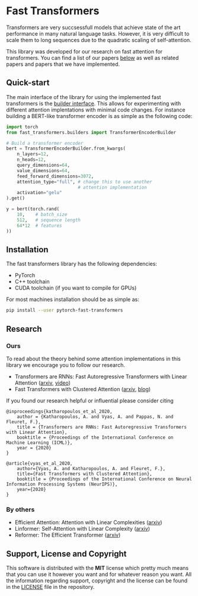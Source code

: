 Fast Transformers
=================

Transformers are very succsessfull models that achieve state of the art
performance in many natural language tasks. However, it is very difficult to
scale them to long sequences due to the quadratic scaling of self-attention.

This library was developed for our research on fast attention for transformers.
You can find a list of our papers [below](#research) as well as related papers
and papers that we have implemented.

Quick-start
-----------

The main interface of the library for using the implemented fast transformers
is the [builder interface](api/fast_transformers/builders/). This allows for
experimenting with different attention implentations with minimal code changes.
For instance building a BERT-like transformer encoder is as simple as the
following code:

```python
import torch
from fast_transformers.builders import TransformerEncoderBuilder

# Build a transformer encoder
bert = TransformerEncoderBuilder.from_kwargs(
    n_layers=12,
    n_heads=12,
    query_dimensions=64,
    value_dimensions=64,
    feed_forward_dimensions=3072,
    attention_type="full", # change this to use another
                           # attention implementation
    activation="gelu"
).get()

y = bert(torch.rand(
    10,    # batch_size
    512,   # sequence length
    64*12  # features
))
```

Installation
------------

The fast transformers library has the following dependencies:

* PyTorch
* C++ toolchain
* CUDA toolchain (if you want to compile for GPUs)

For most machines installation should be as simple as:

```bash
pip install --user pytorch-fast-transformers
```

Research
--------

### Ours

To read about the theory behind some attention implementations in this library
we encourage you to follow our research.

* Transformers are RNNs: Fast Autoregressive Transformers with
  Linear Attention ([arxiv](https://arxiv.org/abs/2006.16236),
  [video](https://youtu.be/KBWh7XCUAi8))
* Fast Transformers with Clustered Attention
  ([arxiv](https://arxiv.org/abs/2007.04825),
  [blog](https://clustered-transformers.github.io/blog/))

If you found our research helpful or influential please consider citing

```
@inproceedings{katharopoulos_et_al_2020,
    author = {Katharopoulos, A. and Vyas, A. and Pappas, N. and Fleuret, F.},
    title = {Transformers are RNNs: Fast Autoregressive Transformers with Linear Attention},
    booktitle = {Proceedings of the International Conference on Machine Learning (ICML)},
    year = {2020}
}

@article{vyas_et_al_2020,
    author={Vyas, A. and Katharopoulos, A. and Fleuret, F.},
    title={Fast Transformers with Clustered Attention},
    booktitle = {Proceedings of the International Conference on Neural Information Processing Systems (NeurIPS)},
    year={2020}
}
```

### By others

* Efficient Attention: Attention with Linear Complexities ([arxiv](https://arxiv.org/abs/1812.01243))
* Linformer: Self-Attention with Linear Complexity ([arxiv](https://arxiv.org/abs/2006.04768))
* Reformer: The Efficient Transformer ([arxiv](https://arxiv.org/abs/2001.04451))

Support, License and Copyright
------------------------------

This software is distributed with the **MIT** license which pretty much means that
you can use it however you want and for whatever reason you want. All the
information regarding support, copyright and the license can be found in the
[LICENSE](https://github.com/idiap/fast-transformers/blob/master/LICENSE) file
in the repository.
